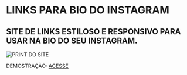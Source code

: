 # LINKS PARA BIO DO INSTAGRAM
## SITE DE LINKS ESTILOSO E RESPONSIVO PARA USAR NA BIO DO SEU INSTAGRAM.
![PRINT DO SITE](https://github.com/figueredorv/links/assets/15824884/4e76a06e-abe2-4583-b8e8-0858aa9b3dc2)

DEMOSTRAÇÃO:
[ACESSE](https://figueredorv.github.io/links/)

